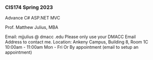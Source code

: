 ### CIS174 Spring 2023
Advance C# ASP.NET MVC

Prof. Matthew Julius, MBA

Email: 	mjjulius @ dmacc .edu 	Please only use your DMACC Email Address to contact me.
Location: Ankeny Campus, Building 8, Room 1C 10:00am - 11:00am  Mon - Fri
Or By appointment (email to setup an appointment) 

